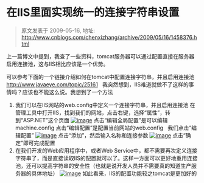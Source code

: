 # 在IIS里面实现统一的连接字符串设置 
> 原文发表于 2009-05-16, 地址: http://www.cnblogs.com/chenxizhang/archive/2009/05/16/1458376.html 


上一篇博文中提到，我查了一些资料，tomcat服务器可以通过配置直接在服务器启用连接池，这与IIS相比应该是一个优势。


可以参考下面的一个链接介绍如何在tomcat中配置连接字符串，并且启用连接池
<http://www.javaeye.com/topic/25161>
 
我突然想到，IIS难道就做不了这样的事情吗？应该也不能这么说。我想到了一个方法
1. 我们可以在IIS网站的web.config中定义一个连接字符串，并且启用连接池
在管理工具中打开IIS，找到我们的网站，点击右键，选择“属性”，转到“ASP.NET”这个页面
[![image](http://images.cnblogs.com/cnblogs_com/chenxizhang/WindowsLiveWriter/IIS_EF9A/image_thumb.png "image")](http://images.cnblogs.com/cnblogs_com/chenxizhang/WindowsLiveWriter/IIS_EF9A/image_2.png)
点击“编辑全局配置”是可以编辑machine.config
点击“编辑配置”是配置当前网站的web.config
 
我们点击“编辑配置”
[![image](http://images.cnblogs.com/cnblogs_com/chenxizhang/WindowsLiveWriter/IIS_EF9A/image_thumb_1.png "image")](http://images.cnblogs.com/cnblogs_com/chenxizhang/WindowsLiveWriter/IIS_EF9A/image_4.png)
点击“添加”，然后输入名称和连接参数
[![image](http://images.cnblogs.com/cnblogs_com/chenxizhang/WindowsLiveWriter/IIS_EF9A/image_thumb_2.png "image")](http://images.cnblogs.com/cnblogs_com/chenxizhang/WindowsLiveWriter/IIS_EF9A/image_6.png)
点击“确定”即可完成配置
 
2. 在我们开发的Web应用程序中，或者Web Service中，都不需要再次定义连接字符串了，而是直接读取IIS的配置就可以了。这样一方面可以更好地重用连接池，还可以提高字符串的安全性（也就是说开发人员并不需要真的知道生产服务器的具体地址）
[![image](http://images.cnblogs.com/cnblogs_com/chenxizhang/WindowsLiveWriter/IIS_EF9A/image_thumb_3.png "image")](http://images.cnblogs.com/cnblogs_com/chenxizhang/WindowsLiveWriter/IIS_EF9A/image_8.png)
如此看来，IIS的配置功能较之tomcat是更加好的 






































